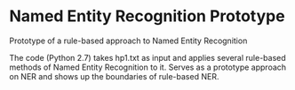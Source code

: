 # Named Entity Recognition Prototype
Prototype of a rule-based approach to Named Entity Recognition


The code (Python 2.7) takes hp1.txt as input and applies several rule-based methods of Named Entity Recognition to it.
Serves as a prototype approach on NER and shows up the boundaries of rule-based NER.
